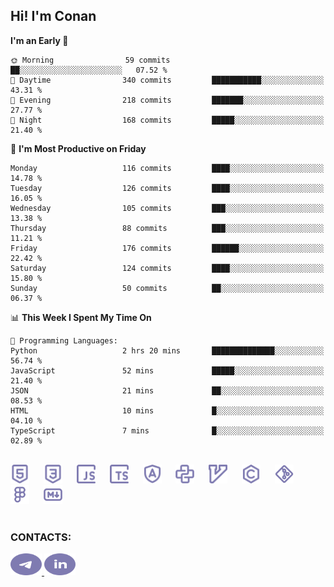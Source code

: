## Hi! I'm Conan

<!--START_SECTION:waka-->
**I'm an Early 🐤** 

```text
🌞 Morning                59 commits          ██░░░░░░░░░░░░░░░░░░░░░░░   07.52 % 
🌆 Daytime                340 commits         ███████████░░░░░░░░░░░░░░   43.31 % 
🌃 Evening                218 commits         ███████░░░░░░░░░░░░░░░░░░   27.77 % 
🌙 Night                  168 commits         █████░░░░░░░░░░░░░░░░░░░░   21.40 % 
```
📅 **I'm Most Productive on Friday** 

```text
Monday                   116 commits         ████░░░░░░░░░░░░░░░░░░░░░   14.78 % 
Tuesday                  126 commits         ████░░░░░░░░░░░░░░░░░░░░░   16.05 % 
Wednesday                105 commits         ███░░░░░░░░░░░░░░░░░░░░░░   13.38 % 
Thursday                 88 commits          ███░░░░░░░░░░░░░░░░░░░░░░   11.21 % 
Friday                   176 commits         ██████░░░░░░░░░░░░░░░░░░░   22.42 % 
Saturday                 124 commits         ████░░░░░░░░░░░░░░░░░░░░░   15.80 % 
Sunday                   50 commits          ██░░░░░░░░░░░░░░░░░░░░░░░   06.37 % 
```


📊 **This Week I Spent My Time On** 

```text
💬 Programming Languages: 
Python                   2 hrs 20 mins       ██████████████░░░░░░░░░░░   56.74 % 
JavaScript               52 mins             █████░░░░░░░░░░░░░░░░░░░░   21.40 % 
JSON                     21 mins             ██░░░░░░░░░░░░░░░░░░░░░░░   08.53 % 
HTML                     10 mins             █░░░░░░░░░░░░░░░░░░░░░░░░   04.10 % 
TypeScript               7 mins              █░░░░░░░░░░░░░░░░░░░░░░░░   02.89 % 
```


<!--END_SECTION:waka-->


<br>

<div align="left">
  <img src="icons/skills/html.svg" height="30" alt="html5"/>
  <img width="15"/>
  <img src="icons/skills/css.svg" height="30" alt="css"/>
    <img width="15"/>
  <img src="icons/skills/javascript.svg" height="30" alt="javascript"/>
  <img width="15"/>
  <img src="icons/skills/typescript.svg" height="30" alt="typescript"/>
  <img width="15"/>
  <img src="icons/skills/angular.svg" height="30" alt="angular"/>
  <img width="15"/>
  <img src="icons/skills/python.svg" height="30" alt="python"/>
  <img width="15"/>
  <img src="icons/skills/vim.svg" height="30" alt="vim"  />
  <img width="15"/>
  <img src="icons/skills/c.svg" height="30" alt="c"/>
  <img width="15"/>
  <img src="icons/skills/git.svg" height="30" alt="git"/>
  <img width="15"/>
  <img src="icons/skills/figma.svg" height="30" alt="figma"/>
  <img width="15"/>
  <img src="icons/skills/markdown.svg" height="30" alt="markdown"/>
</div>

<br>


### CONTACTS:

<div align="left">
  <a href="https://t.me/gkkconan">
    <img src="icons/contacts/telegram.svg" width="50" height="35" alt="telegram"/>
  </a>
  <a href="https://www.linkedin.com/in/gkkconan">
    <img src="icons/contacts/linkedin.svg" width="50" height="35" alt="linkedin"/>
  </a>
</div>
